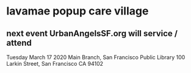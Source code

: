 # lavamae popup care village

## next event UrbanAngelsSF.org will service / attend

Tuesday March 17 2020
Main Branch, San Francisco Public Library
100 Larkin Street, San Francisco CA 94102

